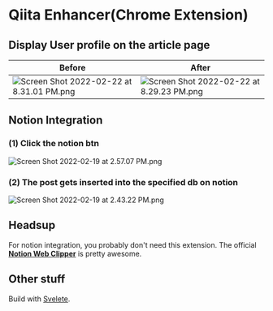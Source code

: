 # Qiita Enhancer(Chrome Extension)

## Display User profile on the article page

Before | After
--- | ---
![Screen Shot 2022-02-22 at 8.31.01 PM.png](https://qiita-image-store.s3.ap-northeast-1.amazonaws.com/0/258219/700f3198-0b91-b4ca-4d63-8952950b61ca.png) | ![Screen Shot 2022-02-22 at 8.29.23 PM.png](https://qiita-image-store.s3.ap-northeast-1.amazonaws.com/0/258219/56ca2ef5-1336-b13d-f417-3cd8836f1b94.png)

## Notion Integration

### (1) Click the notion btn
![Screen Shot 2022-02-19 at 2.57.07 PM.png](https://qiita-image-store.s3.ap-northeast-1.amazonaws.com/0/258219/dc3f5d7a-d7ab-3f81-3186-70294c30a230.png)


### (2) The post gets inserted into the specified db on notion
![Screen Shot 2022-02-19 at 2.43.22 PM.png](https://qiita-image-store.s3.ap-northeast-1.amazonaws.com/0/258219/15a35867-afa0-2bfc-5e30-243fbb95d127.png)

## Headsup

For notion integration, you probably don't need this extension.
The official __[Notion Web Clipper](https://www.notion.so/web-clipper)__
 is pretty awesome.

## Other stuff

Build with [Svelete](https://svelte.dev/blog/svelte-for-new-developers).